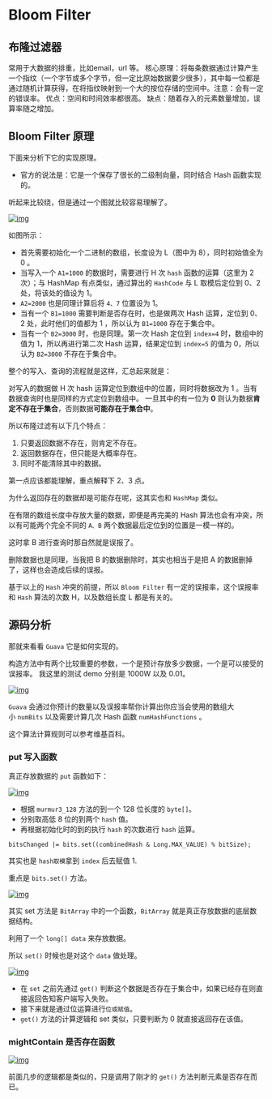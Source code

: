 # Bloom Filter

## 布隆过滤器

常用于大数据的排重，比如email，url 等。 核心原理：将每条数据通过计算产生一个指纹（一个字节或多个字节，但一定比原始数据要少很多），其中每一位都是通过随机计算获得，在将指纹映射到一个大的按位存储的空间中。注意：会有一定的错误率。 优点：空间和时间效率都很高。 缺点：随着存入的元素数量增加，误算率随之增加。

## Bloom Filter 原理

下面来分析下它的实现原理。

* 官方的说法是：它是一个保存了很长的二级制向量，同时结合 Hash 函数实现的。

听起来比较绕，但是通过一个图就比较容易理解了。

[![img](https://camo.githubusercontent.com/c8b2708c2037184733be9c73f5580c7ef84d441e/68747470733a2f2f7773332e73696e61696d672e636e2f6c617267652f303036744e6252776c793166786a6f326b7536326a6a3330657730627a7765752e6a7067)](https://camo.githubusercontent.com/c8b2708c2037184733be9c73f5580c7ef84d441e/68747470733a2f2f7773332e73696e61696d672e636e2f6c617267652f303036744e6252776c793166786a6f326b7536326a6a3330657730627a7765752e6a7067)

如图所示：

- 首先需要初始化一个二进制的数组，长度设为 L（图中为 8），同时初始值全为 0 。
- 当写入一个 `A1=1000` 的数据时，需要进行 H 次 `hash` 函数的运算（这里为 2 次）；与 HashMap 有点类似，通过算出的 `HashCode` 与 L 取模后定位到 0、2 处，将该处的值设为 1。
- `A2=2000` 也是同理计算后将 `4、7` 位置设为 1。
- 当有一个 `B1=1000` 需要判断是否存在时，也是做两次 Hash 运算，定位到 0、2 处，此时他们的值都为 1 ，所以认为 `B1=1000` 存在于集合中。
- 当有一个 `B2=3000` 时，也是同理。第一次 Hash 定位到 `index=4` 时，数组中的值为 1，所以再进行第二次 Hash 运算，结果定位到 `index=5` 的值为 0，所以认为 `B2=3000` 不存在于集合中。

整个的写入、查询的流程就是这样，汇总起来就是：

对写入的数据做 H 次 hash 运算定位到数组中的位置，同时将数据改为 1 。当有数据查询时也是同样的方式定位到数组中。 一旦其中的有一位为 **0** 则认为数据**肯定不存在于集合**，否则数据**可能存在于集合中**。

所以布隆过滤有以下几个特点：

1. 只要返回数据不存在，则肯定不存在。
2. 返回数据存在，但只能是大概率存在。
3. 同时不能清除其中的数据。

第一点应该都能理解，重点解释下 2、3 点。

为什么返回存在的数据却是可能存在呢，这其实也和 `HashMap` 类似。

在有限的数组长度中存放大量的数据，即便是再完美的 Hash 算法也会有冲突，所以有可能两个完全不同的 `A、B` 两个数据最后定位到的位置是一模一样的。

这时拿 B 进行查询时那自然就是误报了。

删除数据也是同理，当我把 B 的数据删除时，其实也相当于是把 A 的数据删掉了，这样也会造成后续的误报。

基于以上的 `Hash` 冲突的前提，所以 `Bloom Filter` 有一定的误报率，这个误报率和 `Hash` 算法的次数 H，以及数组长度 L 都是有关的。

## 源码分析

那就来看看 `Guava` 它是如何实现的。

构造方法中有两个比较重要的参数，一个是预计存放多少数据，一个是可以接受的误报率。 我这里的测试 demo 分别是 1000W 以及 0.01。

[![img](https://camo.githubusercontent.com/f984a9fd4231e2fdcffb888da1937024d7a7abd9/68747470733a2f2f7773332e73696e61696d672e636e2f6c617267652f303036744e6252776c793166786a703972656f6d616a333079713063716a76392e6a7067)](https://camo.githubusercontent.com/f984a9fd4231e2fdcffb888da1937024d7a7abd9/68747470733a2f2f7773332e73696e61696d672e636e2f6c617267652f303036744e6252776c793166786a703972656f6d616a333079713063716a76392e6a7067)

`Guava` 会通过你预计的数量以及误报率帮你计算出你应当会使用的数组大小 `numBits` 以及需要计算几次 Hash 函数 `numHashFunctions` 。

这个算法计算规则可以参考维基百科。

### put 写入函数

真正存放数据的 `put` 函数如下：

[![img](https://camo.githubusercontent.com/74739d7317895e2c208642141277c4a23292c371/68747470733a2f2f7773312e73696e61696d672e636e2f6c617267652f303036744e6252776c793166786a7067353568737a6a3330736f3038326162782e6a7067)](https://camo.githubusercontent.com/74739d7317895e2c208642141277c4a23292c371/68747470733a2f2f7773312e73696e61696d672e636e2f6c617267652f303036744e6252776c793166786a7067353568737a6a3330736f3038326162782e6a7067)

- 根据 `murmur3_128` 方法的到一个 128 位长度的 `byte[]`。
- 分别取高低 8 位的到两个 `hash` 值。
- 再根据初始化时的到的执行 `hash` 的次数进行 `hash` 运算。

```
bitsChanged |= bits.set((combinedHash & Long.MAX_VALUE) % bitSize);
```

其实也是 `hash取模`拿到 `index` 后去赋值 1.

重点是 `bits.set()` 方法。

[![img](https://camo.githubusercontent.com/dcbddae8e5a1fe3acf3081a8950044290c97d49b/68747470733a2f2f7773322e73696e61696d672e636e2f6c617267652f303036744e6252776c793166786a706c36756968306a33306d333064786d7a392e6a7067)](https://camo.githubusercontent.com/dcbddae8e5a1fe3acf3081a8950044290c97d49b/68747470733a2f2f7773322e73696e61696d672e636e2f6c617267652f303036744e6252776c793166786a706c36756968306a33306d333064786d7a392e6a7067)

其实 set 方法是 `BitArray` 中的一个函数，`BitArray` 就是真正存放数据的底层数据结构。

利用了一个 `long[] data` 来存放数据。

所以 `set()` 时候也是对这个 `data` 做处理。

[![img](https://camo.githubusercontent.com/4e7957dd78db2a65ba14a10645304167d1574676/68747470733a2f2f7773332e73696e61696d672e636e2f6c617267652f303036744e6252776c793166786a706e6f626f64766a3330697a3036767766372e6a7067)](https://camo.githubusercontent.com/4e7957dd78db2a65ba14a10645304167d1574676/68747470733a2f2f7773332e73696e61696d672e636e2f6c617267652f303036744e6252776c793166786a706e6f626f64766a3330697a3036767766372e6a7067)

- 在 `set` 之前先通过 `get()` 判断这个数据是否存在于集合中，如果已经存在则直接返回告知客户端写入失败。
- 接下来就是通过位运算进行`位或赋值`。
- `get()` 方法的计算逻辑和 set 类似，只要判断为 0 就直接返回存在该值。

### mightContain 是否存在函数

[![img](https://camo.githubusercontent.com/c0504035f693eb8a5a1aee4a539002c3ae951f6f/68747470733a2f2f7773322e73696e61696d672e636e2f6c617267652f303036744e6252776c793166786a70726b7a756c786a33306f3430387761626b2e6a7067)](https://camo.githubusercontent.com/c0504035f693eb8a5a1aee4a539002c3ae951f6f/68747470733a2f2f7773322e73696e61696d672e636e2f6c617267652f303036744e6252776c793166786a70726b7a756c786a33306f3430387761626b2e6a7067)

前面几步的逻辑都是类似的，只是调用了刚才的 `get()` 方法判断元素是否存在而已。
